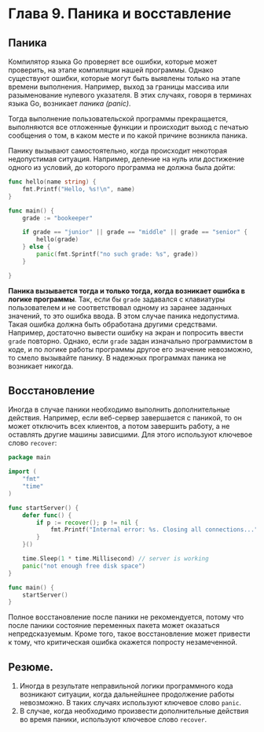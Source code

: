 # Глава 9. Паника и восставление
## Паника
Компилятор языка Go проверяет все ошибки, которые может проверить, на этапе компиляции нашей программы. Однако существуют ошибки, которые могут быть выявлены только на этапе времени выполнения. Например, выход за границы массива или разыменование нулевого указателя. В этих случаях, говоря в терминах языка Go, возникает *паника (panic)*. 

Тогда выполнение пользовательской программы прекращается, выполняются все отложенные функции и происходит выход с печатью сообщения о том, в каком месте и по какой причине возникла паника. 

Панику вызывают самостоятельно, когда происходит некоторая недопустимая ситуация. Например, деление на нуль или достижение одного из условий, до которого программа не должна была дойти:

```go {.example_for_playground .example_for_playground_001}
func hello(name string) {
    fmt.Printf("Hello, %s!\n", name)
}

func main() {
    grade := "bookeeper"

    if grade == "junior" || grade == "middle" || grade == "senior" {
        hello(grade)
    } else {
        panic(fmt.Sprintf("no such grade: %s", grade))
    }

}
```

**Паника вызывается тогда и только тогда, когда возникает ошибка в логике программы**. Так, если бы `grade` задавался с клавиатуры пользователем и не соответствовал одному из заранее заданных значений, то это ошибка ввода. В этом случае паника недопустима. Такая ошибка должна быть обработана другими средствами. Например, достаточно вывести ошибку на экран и попросить ввести `grade` повторно. Однако, если `grade` задан изначально программистом в коде, и по логике работы программы другое его значение невозможно, то смело вызывайте панику. В надежных программах паника не возникает никогда.

## Восстановление
Иногда в случае паники необходимо выполнить дополнительные действия. Например, если веб-сервер завершается с паникой, то он может отключить всех клиентов, а потом завершить работу, а не оставлять другие машины зависшими. Для этого используют ключевое слово `recover`:

```go {.example_for_playground .example_for_playground_002}
package main

import (
    "fmt"
    "time"
)

func startServer() {
    defer func() {
        if p := recover(); p != nil {
            fmt.Printf("Internal error: %s. Closing all connections...", p)
        }
    }()

    time.Sleep(1 * time.Millisecond) // server is working
    panic("not enough free disk space")
}

func main() {
    startServer()
}
```

Полное восстановление после паники не рекомендуется, потому что после паники состояние переменных пакета может оказаться непредсказуемым. Кроме того, такое восстановление может привести к тому, что критическая ошибка окажется попросту незамеченной.

## Резюме. 
1. Иногда в результате неправильной логики программного кода возникают ситуации, когда дальнейшнее продолжение работы невозможно. В таких случаях используют ключевое слово `panic`. 
2. В случае, когда необходимо произвести дополнительные действия во время паники, используют ключевое слово `recover`.
